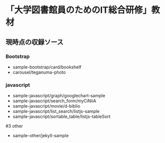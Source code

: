 # 「大学図書館員のためのIT総合研修」教材

## 現時点の収録ソース

### Bootstrap
- sample-bootstrap/card/bookshelf
- carousel/teganuma-photo



### javascript
- sample-javascript/graph/googlechart-sample
- sample-javascript/search_form/myCiNiiA
- sample-javascript/movie/d-biblio
- sample-javascript/list_search/listjs-sample
- sample-javascript/sortable_table/listjs-tableSort

#3 other
- sample-other/jekyll-sample
